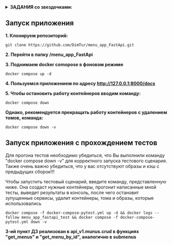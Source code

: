 
<details>
<summary><b>ЗАДАНИЯ со звездочками:</b></summary>

1. Нет заданий со звездочками.
2. Есть. Ниже ссылки

* *Реализовать вывод количества подменю и блюд для Меню через один (сложный) ORM запрос. ([ТЫК](https://github.com/DimTur/menu_app_FastApi/blob/db144b55abde82beb301a31c0d04c9836db0dc44/api_v1/menus/crud.py#L24))

* **Реализовать тестовый сценарий «Проверка кол-ва блюд и подменю в меню» из Postman с помощью pytest ([ТЫК](https://github.com/DimTur/menu_app_FastApi/blob/b09c16aada584ac4c81b2a08f68313bad3b578de/tests/counter))

3. Есть. Ниже ссылки

* *Описать ручки API в соответствий c OpenAPI ([ТЫК](http://127.0.0.1:8000/openapi.json))

* **Реализовать в тестах аналог Django reverse() для FastAPI ([ТЫК](https://github.com/DimTur/menu_app_FastApi/blob/b459d207988c9934daf7acba638724d0e336c781/tests/service.py))

4. Есть. Ниже ссылки
* *Обновление меню из Menu.xlsx раз в 15 сек. ([ТЫК](https://github.com/DimTur/menu_app_FastApi/blob/dadbcdfdba220aeace86fac59ca091a749b66538/tasks/tasks.py))

* **Блюда по акции. Размер скидки (%) указывается в столбце G файла Menu.xlsx ([ТЫК](https://github.com/DimTur/menu_app_FastApi/blob/dadbcdfdba220aeace86fac59ca091a749b66538/tasks/tasks.py))

</details>

## Запуск приложения

**1. Клонируем репозиторий:**

    git clone https://github.com/DimTur/menu_app_FastApi.git

**2. Перейти в папку /menu_app_FastApi**

**3. Поднимаем docker comopose в фоновом режиме**

    docker compose up -d

**4. Пользуемся приложением по адресу http://127.0.0.1:8000/docs**

**5. Чтобы остановить работу контейнеров вводим команду:**

    docker compose down

**Однако, рекомендуется прекращать работу контейнеров с удалением томов, команда:**

    docker compose down -v

## Запуск приложения с прохождением тестов

Для прогона тестов необходимо убедиться, что Вы выполнили команду "docker compose down -v" для
корректного запуска тестового сценария. Также очень важно убедиться, что у вас отсутствуют образы и кэш с предыдущих сборок!!!

Чтобы запустить тестовый сценарий, введите команду, представленную ниже. Она создаст нужные контейнеры,
прогонит написанные мной тесты, выведет результаты в консоль, после чего остановит зупущенные сервисы, удалит
контейнеры, тома и образы, которые использовались

    docker compose -f docker-compose-pytest.yml up -d && docker logs --follow menu_app_fastapi_test && docker compose -f docker-compose-pytest.yml down -v

**3-ий пункт ДЗ реализован в api_v1.munus.crud в функциях "get_menus" и  "get_menu_by_id", аналогично в submenus**
